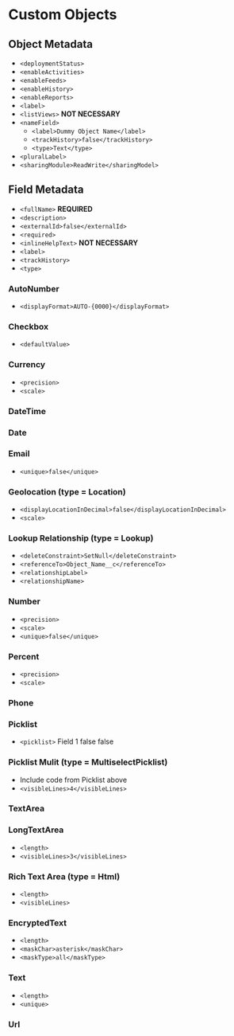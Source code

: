 Custom Objects
==============

Object Metadata
---------------
- `<deploymentStatus>`
- `<enableActivities>`
- `<enableFeeds>`
- `<enableHistory>`
- `<enableReports>`
- `<label>`
- `<listViews>` **NOT NECESSARY**
- `<nameField>`
  - `<label>Dummy Object Name</label>`
  - `<trackHistory>false</trackHistory>`
  - `<type>Text</type>`
- `<pluralLabel>`
- `<sharingModule>ReadWrite</sharingModel>`

Field Metadata
--------------
- `<fullName>` **REQUIRED**
- `<description>`
- `<externalId>false</externalId>`
- `<required>`
- `<inlineHelpText>` **NOT NECESSARY**
- `<label>`
- `<trackHistory>`
- `<type>`

### AutoNumber
- `<displayFormat>AUTO-{0000}</displayFormat>`

### Checkbox
- `<defaultValue>`

### Currency
- `<precision>`
- `<scale>`

### DateTime

### Date

### Email
- `<unique>false</unique>`

### Geolocation (type = Location)
- `<displayLocationInDecimal>false</displayLocationInDecimal>`
- `<scale>`

### Lookup Relationship (type = Lookup)
- `<deleteConstraint>SetNull</deleteConstraint>`
- `<referenceTo>Object_Name__c</referenceTo>`
- `<relationshipLabel>`
- `<relationshipName>`

### Number
- `<precision>`
- `<scale>`
- `<unique>false</unique>`

### Percent
- `<precision>`
- `<scale>`

### Phone

### Picklist
- `<picklist>`
      <picklistValues>
          <fullName>Field 1</fullName>
          <default>false</default>
      </picklistValues>
      <sorted>false</sorted>

### Picklist Mulit (type = MultiselectPicklist)
- Include code from Picklist above
- `<visibleLines>4</visibleLines>`

### TextArea

### LongTextArea
- `<length>`
- `<visibleLines>3</visibleLines>`

### Rich Text Area (type = Html)
- `<length>`
- `<visibleLines>`

### EncryptedText
- `<length>`
- `<maskChar>asterisk</maskChar>`
- `<maskType>all</maskType>`

### Text
- `<length>`
- `<unique>`

### Url